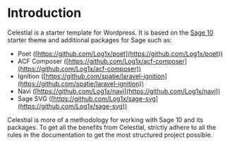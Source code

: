 # Introduction

Celestial is a starter template for Wordpress. It is based on the [Sage 10](https://roots.io/sage/) starter theme and additional packages for Sage such as:

* Poet ([https://github.com/Log1x/poet](https://github.com/Log1x/poet))
* ACF Composer ([https://github.com/Log1x/acf-composer](https://github.com/Log1x/acf-composer))
* Ignition ([https://github.com/spatie/laravel-ignition](https://github.com/spatie/laravel-ignition))
* Navi ([https://github.com/Log1x/navi](https://github.com/Log1x/navi))
* Sage SVG ([https://github.com/Log1x/sage-svg](https://github.com/Log1x/sage-svg))

Celestial is more of a methodology for working with Sage 10 and its packages. To get all the benefits from Celestial, strictly adhere to all the rules in the documentation to get the most structured project possible.
